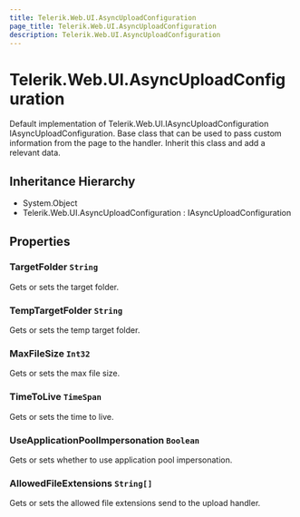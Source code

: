 ```yaml
---
title: Telerik.Web.UI.AsyncUploadConfiguration
page_title: Telerik.Web.UI.AsyncUploadConfiguration
description: Telerik.Web.UI.AsyncUploadConfiguration
---
```


# Telerik.Web.UI.AsyncUploadConfiguration

Default implementation of Telerik.Web.UI.IAsyncUploadConfiguration IAsyncUploadConfiguration.
            Base class that can be used to pass custom information from the page to the handler. Inherit this class and 
            add a relevant data.

## Inheritance Hierarchy

* System.Object
* Telerik.Web.UI.AsyncUploadConfiguration : IAsyncUploadConfiguration

## Properties

###  TargetFolder `String`

Gets or sets the target folder.

###  TempTargetFolder `String`

Gets or sets the temp target folder.

###  MaxFileSize `Int32`

Gets or sets the max file size.

###  TimeToLive `TimeSpan`

Gets or sets the time to live.

###  UseApplicationPoolImpersonation `Boolean`

Gets or sets whether to use application pool impersonation.

###  AllowedFileExtensions `String[]`

Gets or sets the allowed file extensions send to the upload handler.

